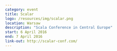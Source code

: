 ```yaml
---
category: event
title: Scalar
logo: /resources/img/scalar.png
location: Warsaw
description: "Scala Conference in Central Europe"
start: 6 April 2016
end: 7 April 2016
link-out: http://scalar-conf.com/
---
```

